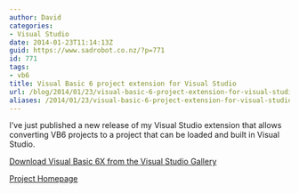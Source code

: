 ```yaml
---
author: David
categories:
- Visual Studio
date: 2014-01-23T11:14:13Z
guid: https://www.sadrobot.co.nz/?p=771
id: 771
tags:
- vb6
title: Visual Basic 6 project extension for Visual Studio
url: /blog/2014/01/23/visual-basic-6-project-extension-for-visual-studio/
aliases: /2014/01/23/visual-basic-6-project-extension-for-visual-studio/
---
```


I’ve just published a new release of my Visual Studio extension that allows converting VB6 projects to a project that can be loaded and built in Visual Studio.

<a href="http://visualstudiogallery.msdn.microsoft.com/0abaccb5-76a1-4022-9e0e-f6832c621162" target="_blank">Download Visual Basic 6X from the Visual Studio Gallery</a>

<a href="https://vb6x.codeplex.com/" target="_blank">Project Homepage</a>